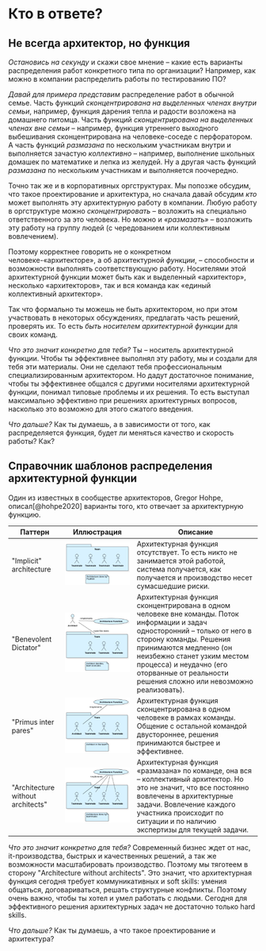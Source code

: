 Кто в ответе?
=============

Не всегда архитектор, но функция
--------------------------------
_Остановись на секунду_ и скажи свое мнение –
какие есть варианты распределения работ конкретного типа по организации? Например, как можно в компании распределить работы по тестированию ПО?

_Давай для примера представим_
распределение работ в обычной семье. Часть функций *сконцентрирована на выделенных членах внутри семьи*, например, функция дарения тепла и радости возложена на домашнего питомца. Часть функций *сконцентрирована на выделенных членах вне семьи* – например, функция утреннего выходного выбешивания сконцентрирована на человеке-соседе с перфоратором. А часть функций *размазана* по нескольким участникам внутри и выполняется зачастую *коллективно* – например, выполнение школьных домашек по математике и лепка из желудей. Ну а другая часть функций *размазана* по нескольким участникам и выполняется поочередно.

Точно так же и в корпоративных оргструктурах. Мы попозже обсудим, что такое проектирование и архитектура, но сначала давай обсудим _кто_ может выполнять эту архитектурную работу в компании. Любую работу в оргструктуре можно *сконцентрировать* – возложить на специально ответственного за это человека. Но можно и *«размазать»* – возложить эту работу на группу людей (с чередованием или коллективным вовлечением).

Поэтому корректнее говорить не о конкретном человеке-«архитекторе», а об архитектурной _функции_, – способности и возможности выполнять соответствующую работу. Носителями этой архитектурной функции может быть как и выделенный «архитектор», несколько «архитекторов», так и вся команда как «единый коллективный архитектор».

Так что формально ты можешь не быть архитектором, но при этом участвовать в некоторых обсуждениях, предлагать часть решений, проверять их. То есть *быть носителем архитектурной функции* для своих команд.

_Что это значит конкретно для тебя?_
Ты – носитель архитектурной функции. Чтобы ты эффективнее выполнял эту работу, мы и создали для тебя эти материалы. Они не сделают тебя профессиональным специализированным архитектором. Но дадут достаточное понимание, чтобы ты эффективнее общался с другими носителями архитектурной функции, понимал типовые проблемы и их решения. То есть выступал максимально эффективно при решениях архитектурных вопросов, насколько это возможно для этого сжатого введения.

_Что дальше?_
Как ты думаешь, а в зависимости от того, как распределяется функция, будет ли меняться качество и скорость работы? Как?


Справочник шаблонов распределения архитектурной функции
-------------------------------------------------------
Один из известных в сообществе архитекторов, Gregor Hohpe, описал[@hohpe2020] варианты того, кто отвечает за архитектурную функцию.

| Паттерн                           | Иллюстрация                                                                                            | Описание                                                                                                                                                                                                                                                                                                      |
|-----------------------------------|--------------------------------------------------------------------------------------------------------|---------------------------------------------------------------------------------------------------------------------------------------------------------------------------------------------------------------------------------------------------------------------------------------------------------------|
| "Implicit" architecture           | ![team-architects](img/ch01-pic01-arch-function-localization-01.svg "Cowboy coding")                   | Архитектурная функция отсутствует. То есть никто не занимается этой работой, система получается, как получается и производство несет сумасшедшие риски.                                                                                                                                                       |
| "Benevolent Dictator"             | ![team-architects](img/ch01-pic02-arch-function-localization-02.svg "Benevolent Dictator")             | Архитектурная функция сконцентрирована в одном человеке вне команды. Поток информации и задач односторонний – только от него в сторону команды. Решения принимаются медленно (он неизбежно станет узким местом процесса) и неудачно (его оторванные от реальности решения сложно или невозможно реализовать). |
| "Primus inter pares"              | ![team-architects](img/ch01-pic03-arch-function-localization-03.svg "Primus inter pares")              | Архитектурная функция сконцентрирована в одном человеке в рамках команды. Общение с остальной командой двустороннее, решения принимаются быстрее и эффективнее.                                                                                                                                               |
| "Architecture without architects" | ![team-architects](img/ch01-pic04-arch-function-localization-04.svg "Architecture without architects") | Архитектурная функция «размазана» по команде, она вся – коллективный архитектор. Но это не значит, что все постоянно вовлечены в архитектурные задачи. Вовлечение каждого участника происходит по ситуации и по наличию экспертизы для текущей задачи.                                                        |

_Что это значит конкретно для тебя?_
Современный бизнес ждет от нас, it-производства, быстрых и качественных решений, а так же возможности масштабировать производство. Поэтому мы тяготеем в сторону "Architecture without architects". Это значит, что архитектурная функция сегодня требует коммуникативных и soft skills: умения общаться, договариваться, решать структурные конфликты. Поэтому очень важно, чтобы ты хотел и умел работать с людьми. Сегодня для эффективного решения архитектурных задач не достаточно только hard skills.

_Что дальше?_
Как ты думаешь, а что такое проектирование и архитектура?
